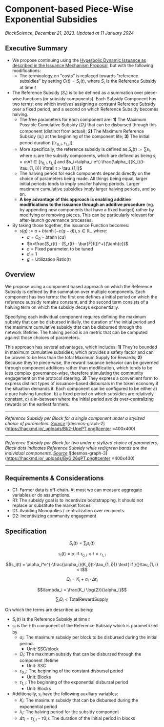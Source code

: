 # Component-based Piece-Wise Exponential Subsidies 

*BlockScience, December 21, 2023. Updated at 11 January 2024*

## Executive Summary

- We propose continuing using the [Hyperbolic Dynamic Issuance as described in the Issuance Mechanism Proposal](/GUzjDVm0TW2CulWAbetBWA), but with the following modifications:
    - The terminology on "costs" is replaced towards "reference subsidies" by setting $C(t)=S_r(t)$, where $S_r$ is the Reference Subsidy at time $t$
- The Reference Subsidy ($S_r$) is to be defined as a summation over piece-wise functions (or subsidy components). Each Subsidy Component has two terms: one which involves assigning a constant Reference Subsidy over a fixed period, and a second on which Reference Subsidy becomes halving.
    - The free parameters for each component are: **1)** The Maximum Possible Cumulative Subsidy ($\Omega_i$) that can be disbursed through this component (distinct from actual); **2)** The Maximum Reference Subsidy ($\alpha_i$) at the beginning of the component life; **3)** The initial period duration ($[\tau_{0, i},\tau_{1, i}]$).
    - More specifically, the reference subsidy is defined as $S_r(t):=\sum s_i$, where $s_i$ are the subsidy components, which are defined as being $s_i=\alpha_i \forall t \in [\tau_{0, i},\tau_{1, i}]$ and $s_i=\alpha_i e^{-\frac{\alpha_i}{K_i}(t-\tau_{1, i})} \forall t > \tau_{1,i}$
    - The halving period for each components depends directly on the choice of parameters being made. All things being equal, larger initial periods tends to imply smaller halving periods. Larger maximum cumulative subsidies imply larger halving periods, and so on.
    - **A key advantage of this approach is enabling additive modifications to the issuance through an additive procedure** (eg. by appending new components that have a fixed budget) rather by modifying or removing pieces. This can be particularly relevant for after-launch governance processes.
- By taking those together, the Issuance Function becomes:
    - $s(g) := a + b \tanh(-c(g - d)), s \in \mathbb{R}_+$ where:
        - $a=C_0-b \tanh (cd)$
        - $b=\frac{S_r(t) - (S_r(t) - \bar{F}(t))^+}{\tanh{c}}$
        - $c=\text{Fixed parameter, to be tuned}$
        - $d=1$
        - $g=\text{Utilization Ratio}(t)$

## Overview

We propose using a component based approach on which the Reference Subsidy is defined by the summation over multiple components. Each component has two terms: the first one defines a initial period on which the reference subsidy remains constant, and the second term consists of a halving term on which the subsidy decays exponentially. 

Specifying each individual component requires defining the maximum subsidy that can be disbursed initially, the duration of the initial period and the maximum cumulative subsidy that can be disbursed through the network lifetime. The halving period is an metric that can be computed against those choices of parameters.

This approach has several advantages, which includes: **1)** They're bounded in maximum cumulative subsidies, which provides a safety factor and can be proven to be less than the total Maximum Supply for Rewards; **2)** Because they're piece-wise, the reward issuance behavior can be governed through component additions rather than modification, which tends to be less complex governance-wise, therefore stimulating the community engagement on the protocol steering. **3)** They express a convenient form to express distinct types of issuance-based disbursals in the token economy if the situation demands it. Each component can be configured to be either a) a pure halving function, b) a fixed period on which subsidies are relatively constant, c) a in-between where the initial period avoids over-centralizing rewards on the earliest farmers.


---
*Reference Subsidy per Block for a single component under a stylized choice of parameters. [Source](https://www.desmos.com/calculator/tgdkgx3gdh)* 
![desmos-graph-2](https://hackmd.io/_uploads/Bk2-UpePT.png#center =400x400)

---
*Reference Subsidy per Block for two under a stylized choice of parameters. Black dots indicates Reference Subsidy while red/green bands are the individual components. [Source](https://www.desmos.com/calculator/rgb6hx59l0)*
![desmos-graph-3](https://hackmd.io/_uploads/ByGl26gPT.png#center =400x400)

---

## Requirements & Considerations

- C1: Farmer data is off-chain. At most we can measure aggregate variables or do assumptions.
- R1: The subsidy goal is to incentivize bootstrapping. It should not replace or substitute the market forces
- D1: Avoiding Monopolies / centralization over recipients
- D2: Incentivizing community engagement 

## Specification

$$S_r(t) = \sum_i s_i(t)$$

$$s_i(t)=\alpha_i \text{          if }{}\tau_{0,i} < t < \tau_{1,i}$$

$$s_i(t) = \alpha_i*e^{-\frac{\alpha_i}{K_i}(t-\tau_{1, i})} \text{          if }{}\tau_{1, i} < t$$

$$\Omega_i = K_i + \alpha_i \cdot \Delta \tau_i$$

$$\lambda_i = \frac{K_i \log{2}}{\alpha_i}$$

$$\sum_i \Omega_i < \text{TotalRewardSupply}{}$$

On which the terms are described as being:
- $S_r(t)$ is the Reference Subsidy at time $t$ 
- $s_i$ is the i-th component of the Reference Subsidy which is parametrized by 
    - $\alpha_i$: The maximum subsidy per block to be disbursed during the initial period. 
        - Unit: SSC/block
    - $\Omega_i$: The maximum subsidy that can be disbursed through the component lifetime
        - Unit: SSC
    - $\tau_{0, i}$: The beginning of the constant disbursal period
        - Unit: Blocks
    - $\tau_{1, i}$: The beginning of the exponential disbursal period
        - Unit: Blocks
- Additionally, $s_i$ have the following auxiliary variables:
    - $K_i$: The maximum subsidy that can be disbursed during the exponential period
    - $\lambda_i$: The halving period for the subsidy component
    - $\Delta \tau_i=\tau_{1, i} - \tau{0, i}$: The duration of the initial period in blocks

